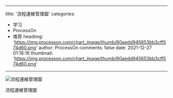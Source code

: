 
---
title: '流程運維管理圖'
categories: 
 - 学习
 - ProcessOn
 - 推荐
headimg: 'https://img.processon.com/chart_image/thumb/60aedd945653bb3cff574d60.png'
author: ProcessOn
comments: false
date: 2021-12-27 01:18:16
thumbnail: 'https://img.processon.com/chart_image/thumb/60aedd945653bb3cff574d60.png'
---

<div>   
<img class="thumb" alt="流程運維管理圖" src="https://img.processon.com/chart_image/thumb/60aedd945653bb3cff574d60.png" referrerpolicy="no-referrer">
<p>流程運維管理圖</p>  
</div>
            